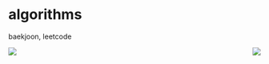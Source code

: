 # algorithms

baekjoon, leetcode

<div style="display: flex; justify-content: space-between; width: 100%;;">
<!--   <div>[![Solved.ac프로필](http://mazassumnida.wtf/api/generate_badge?boj=taewookim02)](https://solved.ac/taewookim02)</div> -->
  <img src="http://mazandi.herokuapp.com/api?handle=taewookim02&theme=warm"/>
  <img src="http://mazassumnida.wtf/api/generate_badge?boj=taewookim02"/>
</div>


